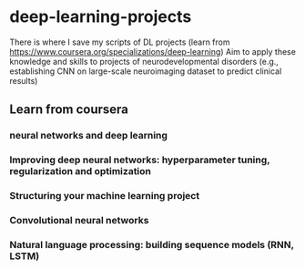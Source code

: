 # deep-learning-projects
There is where I save my scripts of DL projects (learn from https://www.coursera.org/specializations/deep-learning)
Aim to apply these knowledge and skills to projects of neurodevelopmental disorders (e.g., establishing CNN on large-scale neuroimaging dataset to predict clinical results)

## Learn from coursera 
### neural networks and deep learning 


### Improving deep neural networks: hyperparameter tuning, regularization and optimization

### Structuring your machine learning project

### Convolutional neural networks

### Natural language processing: building sequence models (RNN, LSTM)
